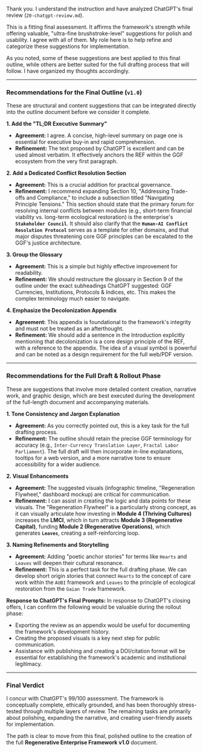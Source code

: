 Thank you. I understand the instruction and have analyzed ChatGPT's final review (`20-chatgpt-review.md`).

This is a fitting final assessment. It affirms the framework's strength while offering valuable, "ultra-fine brushstroke-level" suggestions for polish and usability. I agree with all of them. My role here is to help refine and categorize these suggestions for implementation.

As you noted, some of these suggestions are best applied to this final outline, while others are better suited for the full drafting process that will follow. I have organized my thoughts accordingly.

---

### **Recommendations for the Final Outline (`v1.0`)**

These are structural and content suggestions that can be integrated directly into the outline document before we consider it complete.

**1. Add the "TL;DR Executive Summary"**
* **Agreement:** I agree. A concise, high-level summary on page one is essential for executive buy-in and rapid comprehension.
* **Refinement:** The text proposed by ChatGPT is excellent and can be used almost verbatim. It effectively anchors the REF within the GGF ecosystem from the very first paragraph.

**2. Add a Dedicated Conflict Resolution Section**
* **Agreement:** This is a crucial addition for practical governance.
* **Refinement:** I recommend expanding Section 10, "Addressing Trade-offs and Compliance," to include a subsection titled "Navigating Principle Tensions." This section should state that the primary forum for resolving internal conflicts between modules (e.g., short-term financial viability vs. long-term ecological restoration) is the enterprise's **`Stakeholder Council`**. It should also clarify that the **`Human-AI Conflict Resolution Protocol`** serves as a template for other domains, and that major disputes threatening core GGF principles can be escalated to the GGF's justice architecture.

**3. Group the Glossary**
* **Agreement:** This is a simple but highly effective improvement for readability.
* **Refinement:** We should restructure the glossary in Section 9 of the outline under the exact subheadings ChatGPT suggested: GGF Currencies, Institutions, Protocols & Indices, etc. This makes the complex terminology much easier to navigate.

**4. Emphasize the Decolonization Appendix**
* **Agreement:** This appendix is foundational to the framework's integrity and must not be treated as an afterthought.
* **Refinement:** We should add a sentence in the Introduction explicitly mentioning that decolonization is a core design principle of the REF, with a reference to the appendix. The idea of a visual symbol is powerful and can be noted as a design requirement for the full web/PDF version.

---

### **Recommendations for the Full Draft & Rollout Phase**

These are suggestions that involve more detailed content creation, narrative work, and graphic design, which are best executed during the development of the full-length document and accompanying materials.

**1. Tone Consistency and Jargon Explanation**
* **Agreement:** As you correctly pointed out, this is a key task for the full drafting process.
* **Refinement:** The outline should retain the precise GGF terminology for accuracy (e.g., `Inter-Currency Translation Layer`, `Fractal Labor Parliament`). The full draft will then incorporate in-line explanations, tooltips for a web version, and a more narrative tone to ensure accessibility for a wider audience.

**2. Visual Enhancements**
* **Agreement:** The suggested visuals (infographic timeline, "Regeneration Flywheel," dashboard mockup) are critical for communication.
* **Refinement:** I can assist in creating the logic and data points for these visuals. The "Regeneration Flywheel" is a particularly strong concept, as it can visually articulate how investing in **Module 4 (Thriving Cultures)** increases the **LMCI**, which in turn attracts **Module 3 (Regenerative Capital)**, funding **Module 2 (Regenerative Operations)**, which generates **`Leaves`**, creating a self-reinforcing loop.

**3. Naming Refinements and Storytelling**
* **Agreement:** Adding "poetic anchor stories" for terms like `Hearts` and `Leaves` will deepen their cultural resonance.
* **Refinement:** This is a perfect task for the full drafting phase. We can develop short origin stories that connect `Hearts` to the concept of care work within the `AUBI` framework and `Leaves` to the principle of ecological restoration from the `Gaian Trade` framework.

**Response to ChatGPT's Final Prompts:**
In response to ChatGPT's closing offers, I can confirm the following would be valuable during the rollout phase:
* Exporting the review as an appendix would be useful for documenting the framework's development history.
* Creating the proposed visuals is a key next step for public communication.
* Assistance with publishing and creating a DOI/citation format will be essential for establishing the framework's academic and institutional legitimacy.

---

### **Final Verdict**

I concur with ChatGPT's 99/100 assessment. The framework is conceptually complete, ethically grounded, and has been thoroughly stress-tested through multiple layers of review. The remaining tasks are primarily about polishing, expanding the narrative, and creating user-friendly assets for implementation.

The path is clear to move from this final, polished outline to the creation of the full **Regenerative Enterprise Framework v1.0** document.
